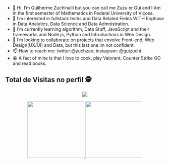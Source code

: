 - 👋 Hi, I’m Guilherme Zuchinalli but you can call me Zuzu or Gui and I Am in the first semester of Mathematics in Federal University of Viçosa.
- 👀 I’m interested in fullstack techs and Data Related Fields WITH Enphase in Data Analytics, Data Science and Data Admnistration.
- 🌱 I’m currently learning algorithm, Data Stuff, JavaScript and their frameworks and Node.js, Python and Introductions in Web Design.
- 🔔 I’m looking to collaborate on projects that envolve Front-end, Web Design(UX/UI) and Data, but this last one im not confident.
- 📫 How to reach me: twitter:@zuchzao; instagram: @guizuchi
- 😀 A fact of mine is that I love to cook, play Valorant, Counter Strike GO and read books.

<!---
NoTzuch/NoTzuch is a ✨ special ✨ repository because its `README.md` (this file) appears on your GitHub profile.
You can click the Preview link to take a look at your changes.
--->
## Total de Visitas no perfil :detective: <br>
 <p align="center"> 
   <img alingn="center" src="https://profile-counter.glitch.me/NoTzuch/count.svg" />
 </p>

<div align="center">
  <a href="https://github.com/NoTzuch">
  <img height="180em" src="https://github-readme-stats.vercel.app/api?username=NoTzuch&show_icons=true&theme=highcontrast&include_all_commits=true&count_private=true"/>
  <img height="180em" src="https://github-readme-stats.vercel.app/api/top-langs/?username=NoTzuch&layout=compact&langs_count=7&theme=highcontrast"/>
</div>
